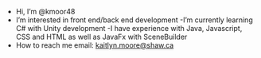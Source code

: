 - Hi, I’m @kmoor48
- I’m interested in front end/back end development
-I’m currently learning C# with Unity development
-I have experience with Java, Javascript, CSS and HTML as well as JavaFx with SceneBuilder
- How to reach me email: kaitlyn.moore@shaw.ca

<!---
kmoor48/kmoor48 is a ✨ special ✨ repository because its `README.md` (this file) appears on your GitHub profile.
You can click the Preview link to take a look at your changes.
--->
